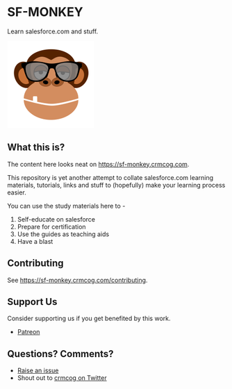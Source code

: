 # SF-MONKEY

Learn salesforce.com and stuff.

![sf-monkey-logo](./docs/.vuepress/public/images/sf-monkey-200x200.png)

## What this is?

The content here looks neat on https://sf-monkey.crmcog.com.

This repository is yet another attempt to collate salesforce.com learning materials, tutorials, links and stuff to (hopefully) make your learning process easier.

You can use the study materials here to -

1. Self-educate on salesforce
1. Prepare for certification
1. Use the guides as teaching aids
1. Have a blast

## Contributing

See https://sf-monkey.crmcog.com/contributing.

## Support Us

Consider supporting us if you get benefited by this work.

- [Patreon](https://patreon.com/crmcog)

## Questions? Comments?

- [Raise an issue](https://github.com/crmcog/sf-monkey/issues)
- Shout out to [crmcog on Twitter](https://twitter.com/crmcog)
